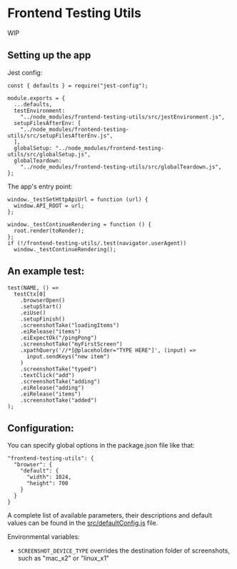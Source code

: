 # Frontend Testing Utils

WIP

## Setting up the app

Jest config:

```
const { defaults } = require("jest-config");

module.exports = {
  ...defaults,
  testEnvironment:
    "../node_modules/frontend-testing-utils/src/jestEnvironment.js",
  setupFilesAfterEnv: [
    "../node_modules/frontend-testing-utils/src/setupFilesAfterEnv.js",
  ],
  globalSetup: "../node_modules/frontend-testing-utils/src/globalSetup.js",
  globalTeardown:
    "../node_modules/frontend-testing-utils/src/globalTeardown.js",
};

```

The app's entry point:

```
window._testSetHttpApiUrl = function (url) {
  window.API_ROOT = url;
};

window._testContinueRendering = function () {
  root.render(toRender);
};
if (!/frontend-testing-utils/.test(navigator.userAgent))
  window._testContinueRendering();
```

## An example test:

```
test(NAME, () =>
  testCtx[0]
    .browserOpen()
    .setupStart()
    .eiUse()
    .setupFinish()
    .screenshotTake("loadingItems")
    .eiRelease("items")
    .eiExpectOk("/pingPong")
    .screenshotTake("myFirstScreen")
    .xpathQuery('//*[@placeholder="TYPE HERE"]', (input) =>
      input.sendKeys("new item")
    )
    .screenshotTake("typed")
    .textClick("add")
    .screenshotTake("adding")
    .eiRelease("adding")
    .eiRelease("items")
    .screenshotTake("added")
);

```

## Configuration:

You can specify global options in the package.json file like that:

```
"frontend-testing-utils": {
  "browser": {
    "default": {
      "width": 1024,
      "height": 700
    }
  }
}
```

A complete list of available parameters, their descriptions and default values can be found in the [src/defaultConfig.js](./src/defaultConfig.js) file.

Environmental variables:

- `SCREENSHOT_DEVICE_TYPE` overrides the destination folder of screenshots, such as "mac_x2" or "linux_x1"
